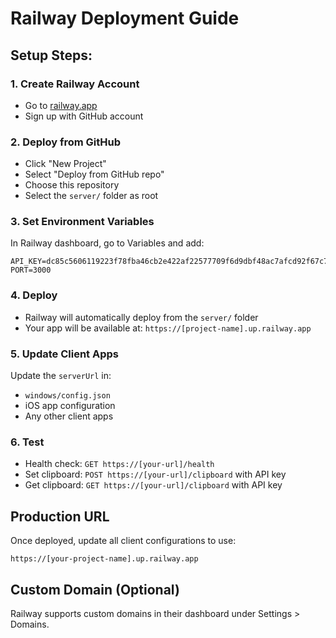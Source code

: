 # Railway Deployment Guide

## Setup Steps:

### 1. Create Railway Account
- Go to [railway.app](https://railway.app)
- Sign up with GitHub account

### 2. Deploy from GitHub
- Click "New Project" 
- Select "Deploy from GitHub repo"
- Choose this repository
- Select the `server/` folder as root

### 3. Set Environment Variables
In Railway dashboard, go to Variables and add:
```
API_KEY=dc85c5606119223f78fba46cb2e422af22577709f6d9dbf48ac7afcd92f67c7d
PORT=3000
```

### 4. Deploy
- Railway will automatically deploy from the `server/` folder
- Your app will be available at: `https://[project-name].up.railway.app`

### 5. Update Client Apps
Update the `serverUrl` in:
- `windows/config.json`
- iOS app configuration
- Any other client apps

### 6. Test
- Health check: `GET https://[your-url]/health`
- Set clipboard: `POST https://[your-url]/clipboard` with API key
- Get clipboard: `GET https://[your-url]/clipboard` with API key

## Production URL
Once deployed, update all client configurations to use:
```
https://[your-project-name].up.railway.app
```

## Custom Domain (Optional)
Railway supports custom domains in their dashboard under Settings > Domains.
